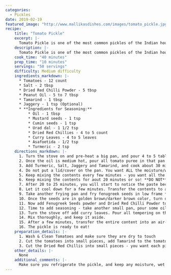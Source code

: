 ```yaml
--- 
categories:
  - Pickles
date: 2019-02-19
featured_image: "http://www.mallikasdishes.com/images/tomato_pickle.jpg"
recipe:
    title: "Tomato Pickle"
    excerpt: |-
      Tomato Pickle is one of the most common pickles of the Indian household, and when prepared right, it really wakes up your taste buds!
    description: |-
      Tomato Pickle is one of the most common pickles of the Indian household, and when prepared right, it really wakes up your taste buds! It it a pickle that can last very long time and the spice levels can be adjusted. Like many Indian foods, it has a bit of everything - spiciness, sourness, sweetness and enough salt to preserve it for long time!
    cook_time: "40 minutes"
    prep_time: "10 minutes"
    servings: "50 servings"
    difficulty: Medium difficulty
    ingredients_markdown: |-
      * Tomatoes - 12 count
      * Salt - 2 tbsp
      * Dried Red Chilli Powder - 5 tbsp
      * Peanut Oil - 5 to 7 tbsp
      * Tamarind - 1 tbsp
      * Jaggery - 1 tsp (Optional)
      * **Ingredients for Seasoning:**
          * Oil - 1 tbsp
          * Mustard seeds - 1 tsp
          * Cumin seeds - 1 tsp
          * Urad dal - 1 1/2 tsp
          * Dried Red Chillies - 4 to 5 count
          * Curry Leaves - 4 to 5 leaves
          * Asafoetida - 1/2 tsp
          * Turmeric - 2 tsp
    directions_markdown: |-
      1. Turn the stove on and pre-heat a big pan, and pour 4 to 5 table spoons of oil 
      2. Once the oil is medium hot, pour all tomato puree in that pan very carefully. Be very careful with the hot oil!
      3. Add Turmeric, Salt, Jaggery and Tamarind, and cook about 30 minutes in medium frame. 
      4. Do not put a lid/cover on the pan. You want ALL the moisture/water from the tomatoes to completely evaporate! This is a critical step, as the longevty depends on how much moisture is left in the puree!
      5. Keep mixing the contents every few minutes - you want all the puree to cook evenly - not just the bottom part.
      6. Keep mixing the contents for aout 20 minutes or so! **DO NOT** cut corners here! You want all the moisture to evaporate and puree to be a thick paste!
      7. After 20 to 25 minutes, you will start to notice the paste becomes much thicker, and that's when you want to turn the stove off. 
      8. Let it cool down for a few minutes. Transfer the contents to another dish.
      9. Take another frying pan and fry fenugreek seeds in low frame **without oil** until the seeds turn into golden brown/dark brown color. 
      10. Once the seeds are in golden brown/darker brown color, turn off the stove, let it cool. After that, blend it into a fine powder.
      11. Now add Fenugreek Seeds powder and Dried Red Chilli Powder to the the Tomato paste that you made earlier
      12. Time to add seasoning - take another small pan, pour some oil and turn on heat, and once the oil is hot enough, add Mustard Seeds, Cumim Seeds, Curry Leaves, Urad Dal, Red Chillies pieces, Asafoetida.
      13. Turn the stove off add curry leaves. Pour all tempering on the tomato pickle.
      14. Mix thoroughly, and keep it aside.
      15. After a few minutes, transfer the entire content into an air-tight container.
      16. The pickle is ready to eat!  
    preparation_details: |-
      1. Wash & Clean Tomatoes and make sure they are dry to touch
      2. Cut the tomatoes into small pieces, add Tamarind to the tomato pieces and make a fine puree by putting into a blender.
      3. Cut the Dried Red Chillis into small pieces - you want each piece to be about an inch long
    other_details: |-
      None
    additional_comments: |-
      Make sure you refrigerate the pickle, and keep any moisture, wet spoons away!
---
```

